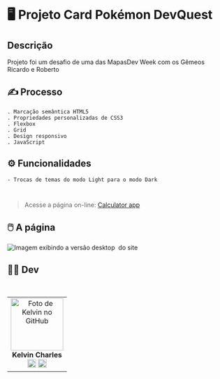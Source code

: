 # 🖥️ Projeto Card Pokémon DevQuest

## Descrição

Projeto foi um desafio de uma das MapasDev Week com os Gêmeos Ricardo e Roberto

## ✍️ Processo

    . Marcação semântica HTML5
    . Propriedades personalizadas de CSS3
    . Flexbox
    . Grid
    . Design responsivo
    . JavaScript



## ⚙ Funcionalidades

    - Trocas de temas do modo Light para o modo Dark
  
         

> Acesse a página on-line: <a href="" target=_blank> Calculator app </a>

## 🖱️ A página

<img src="src/gif/gif.gif" alt="Imagem exibindo a versão desktop  do site">

## 👩‍💻 Dev

<table align="center">
    <tr>  
        <td align="center">
            <div>
                <img src="https://avatars.githubusercontent.com/u/110488969?v=4"width="120px;" alt="Foto de Kelvin no GitHub"/><br>
                    <b> Kelvin Charles </b><br>
                        <a href="https://www.linkedin.com/in/kelvin-charles/" alt="Linkedin"><img src="https://img.shields.io/badge/LinkedIn-0077B5?style=for-the-badge&logo=linkedin&logoColor=white" height="20"></a>
                        <a href="https://github.com/kelvincharlesdev" alt="GitHub"><img src="https://img.shields.io/badge/GitHub-100000?style=for-the-badge&logo=github&logoColor=white" height="20"></a>
            </div>
        </td>
    </tr>
</table>